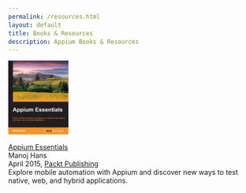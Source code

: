 ```yaml
---
permalink: /resources.html
layout: default
title: Books & Resources
description: Appium Books & Resources
---
```



<a href="https://www.packtpub.com/application-development/appium-essentials/?utm_source=POD&utm_medium=referral&utm_campaign=1784392480">
  <img src="img/resources/appium_essentials.jpg" height="150">
</a>

<a href="https://www.packtpub.com/application-development/appium-essentials/?utm_source=POD&utm_medium=referral&utm_campaign=1784392480" class="resource-title">Appium Essentials</a><br>
Manoj Hans<br>
April 2015, <a href="https://www.packtpub.com/">Packt Publishing</a><br>
Explore mobile automation with Appium and discover new ways to test native, web, and hybrid applications.

